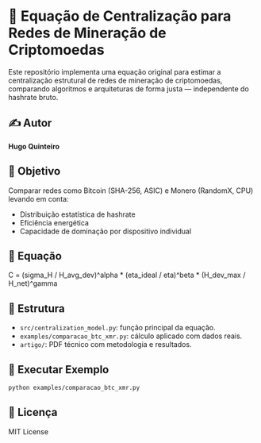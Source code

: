 # 🧮 Equação de Centralização para Redes de Mineração de Criptomoedas

Este repositório implementa uma equação original para estimar a centralização estrutural de redes de mineração de criptomoedas, comparando algoritmos e arquiteturas de forma justa — independente do hashrate bruto.

## ✍️ Autor
**Hugo Quinteiro**  


## 📌 Objetivo
Comparar redes como Bitcoin (SHA-256, ASIC) e Monero (RandomX, CPU) levando em conta:
- Distribuição estatística de hashrate
- Eficiência energética
- Capacidade de dominação por dispositivo individual

## 📐 Equação

C = (sigma_H / H_avg_dev)^alpha * (eta_ideal / eta)^beta * (H_dev_max / H_net)^gamma

## 📂 Estrutura

- `src/centralization_model.py`: função principal da equação.
- `examples/comparacao_btc_xmr.py`: cálculo aplicado com dados reais.
- `artigo/`: PDF técnico com metodologia e resultados.

## 🚀 Executar Exemplo

```bash
python examples/comparacao_btc_xmr.py
```

## 📝 Licença

MIT License
